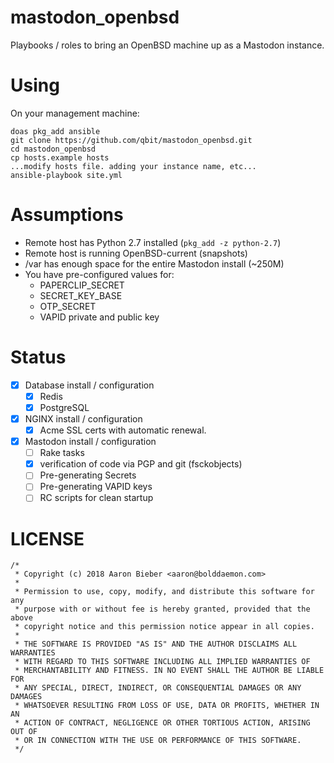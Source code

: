 mastodon_openbsd
================

Playbooks / roles to bring an OpenBSD machine up as a Mastodon instance.

# Using

On your management machine:
```
doas pkg_add ansible
git clone https://github.com/qbit/mastodon_openbsd.git
cd mastodon_openbsd
cp hosts.example hosts
...modify hosts file. adding your instance name, etc...
ansible-playbook site.yml
```

# Assumptions

* Remote host has Python 2.7 installed (`pkg_add -z python-2.7`)
* Remote host is running OpenBSD-current (snapshots)
* /var has enough space for the entire Mastodon install (~250M)
* You have pre-configured values for:
    * PAPERCLIP_SECRET
    * SECRET_KEY_BASE
    * OTP_SECRET
    * VAPID private and public key

# Status

- [X] Database install / configuration
    - [X] Redis
    - [X] PostgreSQL
- [X] NGINX install / configuration
    - [X] Acme SSL certs with automatic renewal.
- [X] Mastodon install / configuration
    - [ ] Rake tasks
    - [X] verification of code via PGP and git (fsckobjects)
    - [ ] Pre-generating Secrets
    - [ ] Pre-generating VAPID keys
    - [ ] RC scripts for clean startup

# LICENSE

```
/*
 * Copyright (c) 2018 Aaron Bieber <aaron@bolddaemon.com>
 *
 * Permission to use, copy, modify, and distribute this software for any
 * purpose with or without fee is hereby granted, provided that the above
 * copyright notice and this permission notice appear in all copies.
 *
 * THE SOFTWARE IS PROVIDED "AS IS" AND THE AUTHOR DISCLAIMS ALL WARRANTIES
 * WITH REGARD TO THIS SOFTWARE INCLUDING ALL IMPLIED WARRANTIES OF
 * MERCHANTABILITY AND FITNESS. IN NO EVENT SHALL THE AUTHOR BE LIABLE FOR
 * ANY SPECIAL, DIRECT, INDIRECT, OR CONSEQUENTIAL DAMAGES OR ANY DAMAGES
 * WHATSOEVER RESULTING FROM LOSS OF USE, DATA OR PROFITS, WHETHER IN AN
 * ACTION OF CONTRACT, NEGLIGENCE OR OTHER TORTIOUS ACTION, ARISING OUT OF
 * OR IN CONNECTION WITH THE USE OR PERFORMANCE OF THIS SOFTWARE.
 */
 ```
